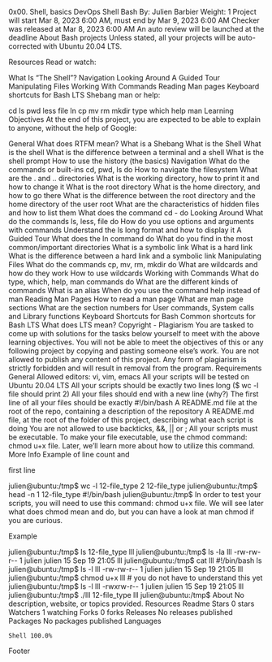 
0x00. Shell, basics DevOps Shell Bash By: Julien Barbier Weight: 1 Project will start Mar 8, 2023 6:00 AM, must end by Mar 9, 2023 6:00 AM Checker was released at Mar 8, 2023 6:00 AM An auto review will be launched at the deadline About Bash projects Unless stated, all your projects will be auto-corrected with Ubuntu 20.04 LTS.

Resources Read or watch:

What Is “The Shell”? Navigation Looking Around A Guided Tour Manipulating Files Working With Commands Reading Man pages Keyboard shortcuts for Bash LTS Shebang man or help:

cd ls pwd less file ln cp mv rm mkdir type which help man Learning Objectives At the end of this project, you are expected to be able to explain to anyone, without the help of Google:

General What does RTFM mean? What is a Shebang What is the Shell What is the shell What is the difference between a terminal and a shell What is the shell prompt How to use the history (the basics) Navigation What do the commands or built-ins cd, pwd, ls do How to navigate the filesystem What are the . and .. directories What is the working directory, how to print it and how to change it What is the root directory What is the home directory, and how to go there What is the difference between the root directory and the home directory of the user root What are the characteristics of hidden files and how to list them What does the command cd - do Looking Around What do the commands ls, less, file do How do you use options and arguments with commands Understand the ls long format and how to display it A Guided Tour What does the ln command do What do you find in the most common/important directories What is a symbolic link What is a hard link What is the difference between a hard link and a symbolic link Manipulating Files What do the commands cp, mv, rm, mkdir do What are wildcards and how do they work How to use wildcards Working with Commands What do type, which, help, man commands do What are the different kinds of commands What is an alias When do you use the command help instead of man Reading Man Pages How to read a man page What are man page sections What are the section numbers for User commands, System calls and Library functions Keyboard Shortcuts for Bash Common shortcuts for Bash LTS What does LTS mean? Copyright - Plagiarism You are tasked to come up with solutions for the tasks below yourself to meet with the above learning objectives. You will not be able to meet the objectives of this or any following project by copying and pasting someone else’s work. You are not allowed to publish any content of this project. Any form of plagiarism is strictly forbidden and will result in removal from the program. Requirements General Allowed editors: vi, vim, emacs All your scripts will be tested on Ubuntu 20.04 LTS All your scripts should be exactly two lines long ($ wc -l file should print 2) All your files should end with a new line (why?) The first line of all your files should be exactly #!/bin/bash A README.md file at the root of the repo, containing a description of the repository A README.md file, at the root of the folder of this project, describing what each script is doing You are not allowed to use backticks, &&, || or ; All your scripts must be executable. To make your file executable, use the chmod command: chmod u+x file. Later, we’ll learn more about how to utilize this command. More Info Example of line count and

first line

julien@ubuntu:/tmp$ wc -l 12-file_type 2 12-file_type julien@ubuntu:/tmp$ head -n 1 12-file_type #!/bin/bash julien@ubuntu:/tmp$ In order to test your scripts, you will need to use this command: chmod u+x file. We will see later what does chmod mean and do, but you can have a look at man chmod if you are curious.

Example

julien@ubuntu:/tmp$ ls 12-file_type lll julien@ubuntu:/tmp$ ls -la lll -rw-rw-r-- 1 julien julien 15 Sep 19 21:05 lll julien@ubuntu:/tmp$ cat lll #!/bin/bash ls julien@ubuntu:/tmp$ ls -l lll -rw-rw-r-- 1 julien julien 15 Sep 19 21:05 lll julien@ubuntu:/tmp$ chmod u+x lll # you do not have to understand this yet julien@ubuntu:/tmp$ ls -l lll -rwxrw-r-- 1 julien julien 15 Sep 19 21:05 lll julien@ubuntu:/tmp$ ./lll 12-file_type lll julien@ubuntu:/tmp$
About
No description, website, or topics provided.
Resources
Readme
Stars
0 stars
Watchers
1 watching
Forks
0 forks
Releases
No releases published
Packages
No packages published
Languages

    Shell 100.0% 

Footer
